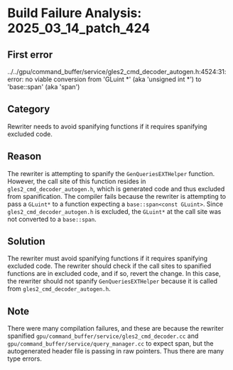 # Build Failure Analysis: 2025_03_14_patch_424

## First error

../../gpu/command_buffer/service/gles2_cmd_decoder_autogen.h:4524:31: error: no viable conversion from 'GLuint *' (aka 'unsigned int *') to 'base::span<const GLuint>' (aka 'span<const unsigned int>')

## Category
Rewriter needs to avoid spanifying functions if it requires spanifying excluded code.

## Reason
The rewriter is attempting to spanify the `GenQueriesEXTHelper` function. However, the call site of this function resides in `gles2_cmd_decoder_autogen.h`, which is generated code and thus excluded from spanification. The compiler fails because the rewriter is attempting to pass a `GLuint*` to a function expecting a `base::span<const GLuint>`. Since `gles2_cmd_decoder_autogen.h` is excluded, the `GLuint*` at the call site was not converted to a `base::span`.

## Solution
The rewriter must avoid spanifying functions if it requires spanifying excluded code. The rewriter should check if the call sites to spanified functions are in excluded code, and if so, revert the change. In this case, the rewriter should not spanify `GenQueriesEXTHelper` because it is called from `gles2_cmd_decoder_autogen.h`.

## Note
There were many compilation failures, and these are because the rewriter spanified `gpu/command_buffer/service/gles2_cmd_decoder.cc` and `gpu/command_buffer/service/query_manager.cc` to expect span, but the autogenerated header file is passing in raw pointers. Thus there are many type errors.